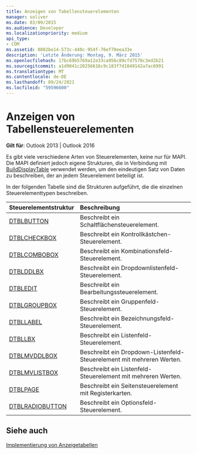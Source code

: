 ```yaml
---
title: Anzeigen von Tabellensteuerelementen
manager: soliver
ms.date: 03/09/2015
ms.audience: Developer
ms.localizationpriority: medium
api_type:
- COM
ms.assetid: 0882be14-573c-440c-954f-76ef70eea33e
description: 'Letzte Änderung: Montag, 9. März 2015'
ms.openlocfilehash: 17bc69b5769a12e33ca956c89cfd7570c3ed2b21
ms.sourcegitcommit: a1d9041c20256616c9c183f7d1049142a7ac6991
ms.translationtype: MT
ms.contentlocale: de-DE
ms.lasthandoff: 09/24/2021
ms.locfileid: "59596600"
---
```

# <a name="displaying-table-controls"></a>Anzeigen von Tabellensteuerelementen

  
  
**Gilt für**: Outlook 2013 | Outlook 2016 
  
Es gibt viele verschiedene Arten von Steuerelementen, keine nur für MAPI. Die MAPI definiert jedoch eigene Strukturen, die in Verbindung mit [BuildDisplayTable](builddisplaytable.md) verwendet werden, um den eindeutigen Satz von Daten zu beschreiben, der an jedem Steuerelement beteiligt ist. 
  
In der folgenden Tabelle sind die Strukturen aufgeführt, die die einzelnen Steuerelementtypen beschreiben. 
  
|**Steuerelementstruktur**|**Beschreibung**|
|:-----|:-----|
|[DTBLBUTTON](dtblbutton.md) <br/> |Beschreibt ein Schaltflächensteuerelement.  <br/> |
|[DTBLCHECKBOX](dtblcheckbox.md) <br/> |Beschreibt ein Kontrollkästchen-Steuerelement.  <br/> |
|[DTBLCOMBOBOX](dtblcombobox.md) <br/> |Beschreibt ein Kombinationsfeld-Steuerelement.  <br/> |
|[DTBLDDLBX](dtblddlbx.md) <br/> |Beschreibt ein Dropdownlistenfeld-Steuerelement.  <br/> |
|[DTBLEDIT](dtbledit.md) <br/> |Beschreibt ein Bearbeitungssteuerelement.  <br/> |
|[DTBLGROUPBOX](dtblgroupbox.md) <br/> |Beschreibt ein Gruppenfeld-Steuerelement.  <br/> |
|[DTBLLABEL](dtbllabel.md) <br/> |Beschreibt ein Bezeichnungsfeld-Steuerelement.  <br/> |
|[DTBLLBX](dtbllbx.md) <br/> |Beschreibt ein Listenfeld-Steuerelement.  <br/> |
|[DTBLMVDDLBOX](dtblmvddlbox.md) <br/> |Beschreibt ein Dropdown-Listenfeld-Steuerelement mit mehreren Werten.  <br/> |
|[DTBLMVLISTBOX](dtblmvlistbox.md) <br/> |Beschreibt ein Listenfeld-Steuerelement mit mehreren Werten.  <br/> |
|[DTBLPAGE](dtblpage.md) <br/> |Beschreibt ein Seitensteuerelement mit Registerkarten.  <br/> |
|[DTBLRADIOBUTTON](dtblradiobutton.md) <br/> |Beschreibt ein Optionsfeld-Steuerelement.  <br/> |
   
## <a name="see-also"></a>Siehe auch



[Implementierung von Anzeigetabellen](display-table-implementation.md)

